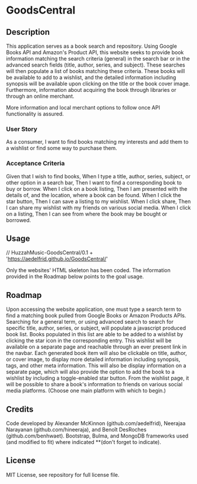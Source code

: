 # GoodsCentral

## Description

This application serves as a book search and repository. Using Google Books API and Amazon's Product API, this website seeks to provide book information matching the search criteria (general) in the search bar or in the advanced search fields (title, author, series, and subject).
These searches will then populate a list of books matching these criteria. These books will be available to add to a wishlist, and the detailed information including synopsis will be available upon clicking on the title or the book cover image. Furthermore, information about acquiring the book through libraries or through an online merchant.

More information and local merchant options to follow once API functionality is assured.
### User Story

As a consumer,
I want to find books matching my interests and add them to a wishlist or find some way to purchase them.

### Acceptance Criteria

Given that I wish to find books,
When I type a title, author, series, subject, or other option in a search bar,
Then I want to find a corresponding book to buy or borrow.
When I click on a book listing,
Then I am presented with the details of, and the location, where a book can be found.
When I click the star button,
Then I can save a listing to my wishlist.
When I click share,
Then I can share my wishlist with my friends on various social media.
When I click on a listing,
Then I can see from where the book may be bought or borrowed.

## Usage

// HuzzahMusic-GoodsCentral/0.1 + 'https://aedelfrid.github.io/GoodsCentral/'

Only the websites' HTML skeleton has been coded. The information provided in the Roadmap below points to the goal usage.

## Roadmap
Upon accessing the website application, one must type a search term to find a matching book pulled from Google Books or Amazon Products APIs. Searching for a general term, or using advanced search to search for specific title, author, series, or subject, will populate a javascript produced book list. Books populated in this list are able to be added to a wishlist by clicking the star icon in the corresponding entry. This wishlist will be available on a separate page and reachable through an ever present link in the navbar.
Each generated book item will also be clickable on title, author, or cover image, to display more detailed information including synopsis, tags, and other meta information. This will also be display information on a separate page, which will also provide the option to add the book to a wishlist by including a toggle-enabled star button.
From the wishlist page, it will be possible to share a book's information to friends on various social media platforms. (Choose one main platform with which to begin.)

## Credits

Code developed by Alexander McKinnon (github.com/aedelfrid), Neerajaa Narayanan (github.com/hineeraja), and Benoît DesRoches (github.com/benhwaet).
Bootstrap, Bulma, and MongoDB frameworks used (and modified to fit) where indicated **(don't forget to indicate).

## License

MIT License, see repository for full license file.